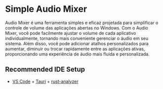 # Simple Audio Mixer

Audio Mixer é uma ferramenta simples e eficaz projetada para simplificar o controle de volume das aplicações abertas no Windows. Com o Audio Mixer, você pode facilmente ajustar o volume de cada aplicativo individualmente, tornando mais conveniente gerenciar o áudio em seu sistema. Além disso, você pode adicionar atalhos personalizados para aumentar, diminuir ou trocar rapidamente entre as aplicações ativas, proporcionando uma experiência de áudio mais fluida e personalizada.

## Recommended IDE Setup

- [VS Code](https://code.visualstudio.com/) + [Tauri](https://marketplace.visualstudio.com/items?itemName=tauri-apps.tauri-vscode) + [rust-analyzer](https://marketplace.visualstudio.com/items?itemName=rust-lang.rust-analyzer)

